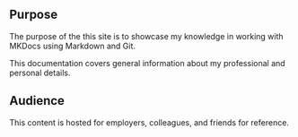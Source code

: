 ## Purpose

The purpose of the this site is to showcase my knowledge in working with MKDocs using Markdown and Git.

This documentation covers general information about my professional and personal details.

## Audience
This content is hosted for employers, colleagues, and friends for reference.




<!-- 
<!DOCTYPE html>
<html lang="en">
<head>
    <meta charset="UTF-8">
    <meta name="viewport" content="width=device-width, initial-scale=1.0">
    <title>Documentation Versions</title>
</head>
<body>
    <ul>
        <li><a href="/Version5.1/">Version 5.1</a></li>
        <li><a href="/Version6.1/">Version 6.1</a></li>
        
    </ul>


</body>
</html> -->
<!--
## Customer Care

If you have any questions, concerns, or queries regarding this document,
kindly contact the IT support team.<br>

You can contact us @
  <address align="left">
    Email: <a href="mailto:support@evoluteiq.com">support@evoluteiq.com</a><br>
  </address>
-->